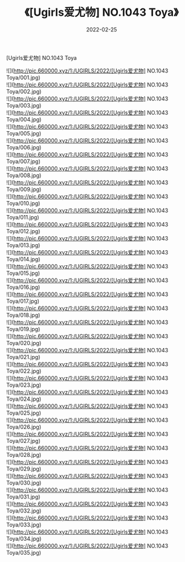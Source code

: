 ﻿---
layout: post
title:  《[Ugirls爱尤物] NO.1043 Toya》
date:   2022-02-25
img: http://pic.660000.xyz/1:/UGIRLS/2022/[Ugirls爱尤物] NO.1043 Toya/000.jpg
categories: [美女, 清纯, 唯美]
---

[Ugirls爱尤物] NO.1043 Toya

 ![](http://pic.660000.xyz/1:/UGIRLS/2022/[Ugirls爱尤物] NO.1043 Toya/001.jpg) <br>![](http://pic.660000.xyz/1:/UGIRLS/2022/[Ugirls爱尤物] NO.1043 Toya/002.jpg) <br>![](http://pic.660000.xyz/1:/UGIRLS/2022/[Ugirls爱尤物] NO.1043 Toya/003.jpg) <br>![](http://pic.660000.xyz/1:/UGIRLS/2022/[Ugirls爱尤物] NO.1043 Toya/004.jpg) <br>![](http://pic.660000.xyz/1:/UGIRLS/2022/[Ugirls爱尤物] NO.1043 Toya/005.jpg) <br>![](http://pic.660000.xyz/1:/UGIRLS/2022/[Ugirls爱尤物] NO.1043 Toya/006.jpg) <br>![](http://pic.660000.xyz/1:/UGIRLS/2022/[Ugirls爱尤物] NO.1043 Toya/007.jpg) <br>![](http://pic.660000.xyz/1:/UGIRLS/2022/[Ugirls爱尤物] NO.1043 Toya/008.jpg) <br>![](http://pic.660000.xyz/1:/UGIRLS/2022/[Ugirls爱尤物] NO.1043 Toya/009.jpg) <br>![](http://pic.660000.xyz/1:/UGIRLS/2022/[Ugirls爱尤物] NO.1043 Toya/010.jpg) <br>![](http://pic.660000.xyz/1:/UGIRLS/2022/[Ugirls爱尤物] NO.1043 Toya/011.jpg) <br>![](http://pic.660000.xyz/1:/UGIRLS/2022/[Ugirls爱尤物] NO.1043 Toya/012.jpg) <br>![](http://pic.660000.xyz/1:/UGIRLS/2022/[Ugirls爱尤物] NO.1043 Toya/013.jpg) <br>![](http://pic.660000.xyz/1:/UGIRLS/2022/[Ugirls爱尤物] NO.1043 Toya/014.jpg) <br>![](http://pic.660000.xyz/1:/UGIRLS/2022/[Ugirls爱尤物] NO.1043 Toya/015.jpg) <br>![](http://pic.660000.xyz/1:/UGIRLS/2022/[Ugirls爱尤物] NO.1043 Toya/016.jpg) <br>![](http://pic.660000.xyz/1:/UGIRLS/2022/[Ugirls爱尤物] NO.1043 Toya/017.jpg) <br>![](http://pic.660000.xyz/1:/UGIRLS/2022/[Ugirls爱尤物] NO.1043 Toya/018.jpg) <br>![](http://pic.660000.xyz/1:/UGIRLS/2022/[Ugirls爱尤物] NO.1043 Toya/019.jpg) <br>![](http://pic.660000.xyz/1:/UGIRLS/2022/[Ugirls爱尤物] NO.1043 Toya/020.jpg) <br>![](http://pic.660000.xyz/1:/UGIRLS/2022/[Ugirls爱尤物] NO.1043 Toya/021.jpg) <br>![](http://pic.660000.xyz/1:/UGIRLS/2022/[Ugirls爱尤物] NO.1043 Toya/022.jpg) <br>![](http://pic.660000.xyz/1:/UGIRLS/2022/[Ugirls爱尤物] NO.1043 Toya/023.jpg) <br>![](http://pic.660000.xyz/1:/UGIRLS/2022/[Ugirls爱尤物] NO.1043 Toya/024.jpg) <br>![](http://pic.660000.xyz/1:/UGIRLS/2022/[Ugirls爱尤物] NO.1043 Toya/025.jpg) <br>![](http://pic.660000.xyz/1:/UGIRLS/2022/[Ugirls爱尤物] NO.1043 Toya/026.jpg) <br>![](http://pic.660000.xyz/1:/UGIRLS/2022/[Ugirls爱尤物] NO.1043 Toya/027.jpg) <br>![](http://pic.660000.xyz/1:/UGIRLS/2022/[Ugirls爱尤物] NO.1043 Toya/028.jpg) <br>![](http://pic.660000.xyz/1:/UGIRLS/2022/[Ugirls爱尤物] NO.1043 Toya/029.jpg) <br>![](http://pic.660000.xyz/1:/UGIRLS/2022/[Ugirls爱尤物] NO.1043 Toya/030.jpg) <br>![](http://pic.660000.xyz/1:/UGIRLS/2022/[Ugirls爱尤物] NO.1043 Toya/031.jpg) <br>![](http://pic.660000.xyz/1:/UGIRLS/2022/[Ugirls爱尤物] NO.1043 Toya/032.jpg) <br>![](http://pic.660000.xyz/1:/UGIRLS/2022/[Ugirls爱尤物] NO.1043 Toya/033.jpg) <br>![](http://pic.660000.xyz/1:/UGIRLS/2022/[Ugirls爱尤物] NO.1043 Toya/034.jpg) <br>![](http://pic.660000.xyz/1:/UGIRLS/2022/[Ugirls爱尤物] NO.1043 Toya/035.jpg) <br>